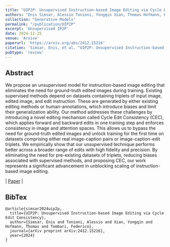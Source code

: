 ```yaml
---
title: "UIP2P: Unsupervised Instruction-based Image Editing via Cycle Edit Consistency"
authors: "Enis Simsar, Alessio Tonioni, Yongqin Xian, Thomas Hofmann, Federico Tombari"
collection: "Generative Models"
permalink: "/publication/UIP2P"
excerpt: 'Unsupervised IP2P'
date: 2024-12-25
venue: 'Arxive'
paperurl: 'https://arxiv.org/abs/2412.15216'
citation: 'Simsar, Enis, et al. "UIP2P: Unsupervised Instruction-based Image Editing via Cycle Edit Consistency." arXiv preprint arXiv:2412.15216 (2024).'
pubtype: 'review'
---
```


## Abstract

We propose an unsupervised model for instruction-based image editing that eliminates the need for ground-truth edited images during training. Existing supervised methods depend on datasets containing triplets of input image, edited image, and edit instruction. These are generated by either existing editing methods or human-annotations, which introduce biases and limit their generalization ability. Our method addresses these challenges by introducing a novel editing mechanism called Cycle Edit Consistency (CEC), which applies forward and backward edits in one training step and enforces consistency in image and attention spaces. This allows us to bypass the need for ground-truth edited images and unlock training for the first time on datasets comprising either real image-caption pairs or image-caption-edit triplets. We empirically show that our unsupervised technique performs better across a broader range of edits with high fidelity and precision. By eliminating the need for pre-existing datasets of triplets, reducing biases associated with supervised methods, and proposing CEC, our work represents a significant advancement in unblocking scaling of instruction-based image editing.

| [Paper](https://arxiv.org/pdf/2412.15216) | 

## BibTex 

```
@article{simsar2024uip2p,
  title={UIP2P: Unsupervised Instruction-based Image Editing via Cycle Edit Consistency},
  author={Simsar, Enis and Tonioni, Alessio and Xian, Yongqin and Hofmann, Thomas and Tombari, Federico},
  journal={arXiv preprint arXiv:2412.15216},
  year={2024}
}
```
